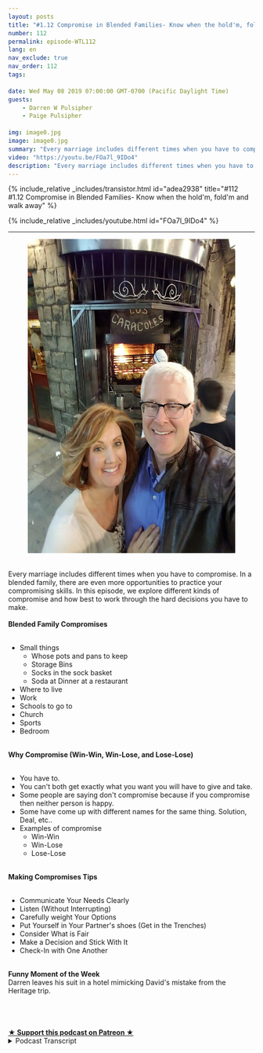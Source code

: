 ```yaml
---
layout: posts
title: "#1.12 Compromise in Blended Families- Know when the hold'm, fold'm and walk away"
number: 112
permalink: episode-WTL112
lang: en
nav_exclude: true
nav_order: 112
tags:

date: Wed May 08 2019 07:00:00 GMT-0700 (Pacific Daylight Time)
guests:
    - Darren W Pulsipher
    - Paige Pulsipher

img: image0.jpg
image: image0.jpg
summary: "Every marriage includes different times when you have to compromise. In a blended family, there are even more opportunities to practice your compromising skills. In this episode, we explore different kinds of compromise and how best to work through the hard decisions you have to make."
video: "https://youtu.be/FOa7l_9IDo4"
description: "Every marriage includes different times when you have to compromise. In a blended family, there are even more opportunities to practice your compromising skills. In this episode, we explore different kinds of compromise and how best to work through the hard decisions you have to make."
---
```


<div>
{% include_relative _includes/transistor.html id="adea2938" title="#112 #1.12 Compromise in Blended Families- Know when the hold'm, fold'm and walk away" %}

{% include_relative _includes/youtube.html id="FOa7l_9IDo4" %}
</div>

---

<html><head></head><body><div><figure data-trix-attachment="{&quot;contentType&quot;:&quot;image&quot;,&quot;height&quot;:640,&quot;url&quot;:&quot;https://3.bp.blogspot.com/-RouwHhwSrpQ/XNDdA5u9-YI/AAAAAAAE_ZA/V0VM7KK5AwA3LiWH1NpMXsw8ReeblAXnQCEwYBhgL/s640/20161019_213729.jpg&quot;,&quot;width&quot;:480}" data-trix-content-type="image" class="attachment attachment--preview"><img src="./image0.jpg" width="480" height="640"><figcaption class="attachment__caption"></figcaption></figure></div><div><br></div><div>Every marriage includes different times when you have to compromise. In a blended family, there are even more opportunities to practice your compromising skills. In this episode, we explore different kinds of compromise and how best to work through the hard decisions you have to make.</div><div><strong><br>Blended Family Compromises<br></strong><br></div><ul><li>Small things<ul><li>Whose pots and pans to keep</li><li>Storage Bins</li><li>Socks in the sock basket</li><li>Soda at Dinner at a restaurant</li></ul></li><li>Where to live</li><li>Work</li><li>Schools to go to</li><li>Church</li><li>Sports&nbsp;</li><li>Bedroom</li></ul><div><strong><br>Why Compromise (Win-Win, Win-Lose, and Lose-Lose)<br></strong><br></div><ul><li>You have to.</li><li>You can't both get exactly what you want you will have to give and take.</li><li>Some people are saying don't compromise because if you compromise then neither person is happy.</li><li>Some have come up with different names for the same thing. Solution, Deal, etc..</li><li>Examples of compromise<ul><li>Win-Win</li><li>Win-Lose</li><li>Lose-Lose&nbsp;</li></ul></li></ul><div><strong><br>Making Compromises Tips<br></strong><br></div><ul><li>Communicate Your Needs Clearly</li><li>Listen (Without Interrupting)</li><li>Carefully weight Your Options</li><li>Put Yourself in Your Partner's shoes (Get in the Trenches)</li><li>Consider What is Fair</li><li>Make a Decision and Stick With It</li><li>Check-In with One Another</li></ul><div><strong><br>Funny Moment of the Week<br></strong>Darren leaves his suit in a hotel mimicking David's mistake from the Heritage trip.<strong>&nbsp;<br></strong><br></div><div><br></div><div><br><br></div>
<strong>
  <a href="https://www.patreon.com/wheresthelemonade" target="_donate" rel="payment" title="★ Support this podcast on Patreon ★">★ Support this podcast on Patreon ★</a>
</strong></body></html>

<details>
<summary> Podcast Transcript </summary>

<p></p>

</details>
